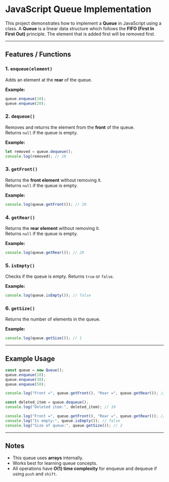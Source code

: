 
# JavaScript Queue Implementation

This project demonstrates how to implement a **Queue** in JavaScript using a class. A **Queue** is a linear data structure which follows the **FIFO (First In First Out)** principle. The element that is added first will be removed first.

---

## Features / Functions

### 1. `enqueue(element)`
Adds an element at the **rear** of the queue.

**Example:**
```js
queue.enqueue(10);
queue.enqueue(20);
```

### 2. `dequeue()`
Removes and returns the element from the **front** of the queue.  
Returns `null` if the queue is empty.

**Example:**
```js
let removed = queue.dequeue();
console.log(removed); // 10
```

### 3. `getFront()`
Returns the **front element** without removing it.  
Returns `null` if the queue is empty.

**Example:**
```js
console.log(queue.getFront()); // 20
```

### 4. `getRear()`
Returns the **rear element** without removing it.  
Returns `null` if the queue is empty.

**Example:**
```js
console.log(queue.getRear()); // 20
```

### 5. `isEmpty()`
Checks if the queue is empty. Returns `true` or `false`.

**Example:**
```js
console.log(queue.isEmpty()); // false
```

### 6. `getSize()`
Returns the number of elements in the queue.

**Example:**
```js
console.log(queue.getSize()); // 1
```

---

## Example Usage

```js
const queue = new Queue();
queue.enqueue(10);
queue.enqueue(30);
queue.enqueue(50);

console.log("Front =", queue.getFront(), "Rear =", queue.getRear()); // Front = 10 Rear = 50

const deleted_item = queue.dequeue();
console.log("Deleted item:", deleted_item); // 10

console.log("Front =", queue.getFront(), "Rear =", queue.getRear()); // Front = 30 Rear = 50
console.log("Is empty:", queue.isEmpty()); // false
console.log("Size of queue:", queue.getSize()); // 2
```

---

## Notes
- This queue uses **arrays** internally.
- Works best for learning queue concepts.
- All operations have **O(1) time complexity** for enqueue and dequeue if using `push` and `shift`.
